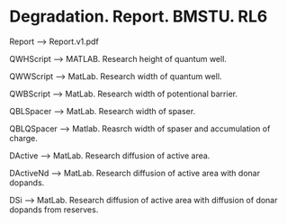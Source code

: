 # Degradation. Report. BMSTU. RL6

Report --> Report.v1.pdf

QWHScript --> MATLAB. Research height of quantum well.

QWWScript --> MatLab. Research width of quantum well.

QWBScript --> MatLab. Research width of potentional barrier.

QBLSpacer --> MatLab. Research width of spaser.

QBLQSpacer --> Matlab. Reasrch width of spaser and accumulation of charge.

DActive --> MatLab. Research diffusion of active area.

DActiveNd --> MatLab. Research diffusion of active area with donar dopands.

DSi --> MatLab. Research diffusion of active area with diffusion of donar dopands from reserves.
